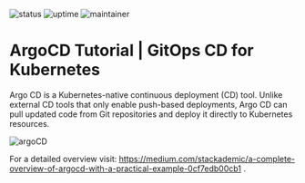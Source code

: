 ![status](https://img.shields.io/badge/status-up-green) ![uptime](https://img.shields.io/badge/uptime-100%25-green) ![maintainer](https://img.shields.io/badge/maintainer-dhsoni-blue)

# ArgoCD Tutorial  | GitOps CD for Kubernetes

Argo CD is a Kubernetes-native continuous deployment (CD) tool. Unlike external CD tools that only enable push-based deployments, Argo CD can pull updated code from Git repositories and deploy it directly to Kubernetes resources.

![argoCD](https://github.com/DhruvinSoni30/ArgoCD-Demo/blob/main/images/argo.png)

For a detailed overview visit:
https://medium.com/stackademic/a-complete-overview-of-argocd-with-a-practical-example-0cf7edb00cb1
.